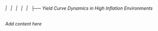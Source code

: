 ###### |   |   |   |   |   ├── Yield Curve Dynamics in High Inflation Environments

*Add content here*